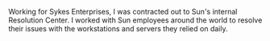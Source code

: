 Working for Sykes Enterprises, I was contracted out to Sun's internal Resolution Center. I worked with Sun employees around the world to resolve their issues with the workstations and servers they relied on daily.
